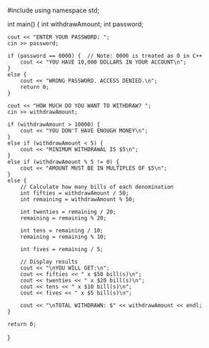 #include <iostream>
using namespace std;

int main() {
    int withdrawAmount;
    int password;
    
    cout << "ENTER YOUR PASSWORD: ";
    cin >> password;
    
    if (password == 0000) {  // Note: 0000 is treated as 0 in C++
        cout << "YOU HAVE 10,000 DOLLARS IN YOUR ACCOUNT\n";
    }
    else {
        cout << "WRONG PASSWORD. ACCESS DENIED.\n";
        return 0;
    }
    
    cout << "HOW MUCH DO YOU WANT TO WITHDRAW? ";
    cin >> withdrawAmount;
    
    if (withdrawAmount > 10000) {
        cout << "YOU DON'T HAVE ENOUGH MONEY\n";
    }
    else if (withdrawAmount < 5) {
        cout << "MINIMUM WITHDRAWAL IS $5\n";
    }
    else if (withdrawAmount % 5 != 0) {
        cout << "AMOUNT MUST BE IN MULTIPLES OF $5\n";
    }
    else {
        // Calculate how many bills of each denomination
        int fifties = withdrawAmount / 50;
        int remaining = withdrawAmount % 50;
        
        int twenties = remaining / 20;
        remaining = remaining % 20;
        
        int tens = remaining / 10;
        remaining = remaining % 10;
        
        int fives = remaining / 5;
        
        // Display results
        cout << "\nYOU WILL GET:\n";
        cout << fifties << " x $50 bill(s)\n";
        cout << twenties << " x $20 bill(s)\n";
        cout << tens << " x $10 bill(s)\n";
        cout << fives << " x $5 bill(s)\n";
        
        cout << "\nTOTAL WITHDRAWN: $" << withdrawAmount << endl;
    }

    return 0;
}

